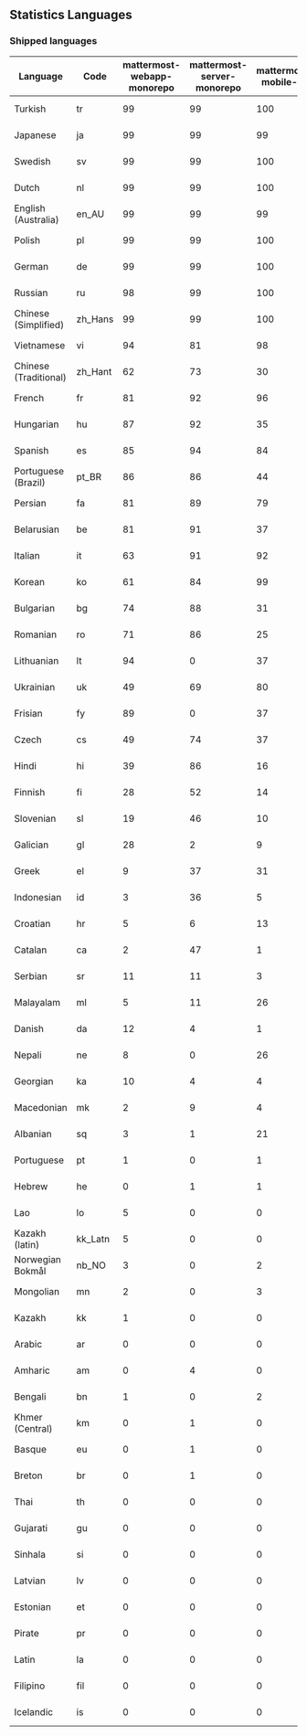 ## Statistics Languages ##
###  Shipped languages  ###
|Language|Code|mattermost-webapp-monorepo|mattermost-server-monorepo|mattermost-mobile-v2|mattermost-desktop|mattermost-playbooks-webapp|calls-webapp|Total|Last Modified|
|---|---|---|---|---|---|---|---|---|---|
|Turkish|tr| 99| 99| 100| 100| 0| 100| 99|2023-10-18T17:59:41.485609Z|
|Japanese|ja| 99| 99| 99| 100| 0| 100| 99|2023-10-18T17:49:57.310194Z|
|Swedish|sv| 99| 99| 100| 100| 0| 100| 99|2023-10-18T17:59:01.508665Z|
|Dutch|nl| 99| 99| 100| 100| 0| 100| 99|2023-10-18T17:55:10.953504Z|
|English (Australia)|en_AU| 99| 99| 99| 100| 0| 0| 99|2023-10-09T15:20:58.035079Z|
|Polish|pl| 99| 99| 100| 100| 0| 100| 99|2023-10-18T17:55:32.288878Z|
|German|de| 99| 99| 100| 100| 0| 100| 99|2023-10-18T17:43:07.441129Z|
|Russian|ru| 98| 99| 100| 100| 0| 76| 96|2023-10-18T17:57:16.991939Z|
|Chinese (Simplified)|zh_Hans| 99| 99| 100| 100| 0| 100| 95|2023-10-18T18:00:40.079313Z|
|Vietnamese|vi| 94| 81| 98| 100| 0| 100| 92|2023-10-18T18:00:21.147505Z|
|Chinese (Traditional)|zh_Hant| 62| 73| 30| 96| 0| 4| 88|2023-10-18T18:00:59.142491Z|
|French|fr| 81| 92| 96| 100| 0| 58| 83|2023-10-18T17:46:09.353189Z|
|Hungarian|hu| 87| 92| 35| 89| 0| 0| 82|2023-10-18T17:48:35.064884Z|
|Spanish|es| 85| 94| 84| 88| 0| 28| 81|2023-10-18T17:44:06.630378Z|
|Portuguese (Brazil)|pt_BR| 86| 86| 44| 70| 0| 100| 81|2023-10-18T17:56:14.385009Z|
|Persian|fa| 81| 89| 79| 89| 0| 0| 78|2023-10-18T17:45:08.499202Z|
|Belarusian|be| 81| 91| 37| 8| 0| 0| 76|2023-10-18T17:40:42.647433Z|
|Italian|it| 63| 91| 92| 21| 0| 24| 72|2023-10-18T17:49:37.090776Z|
|Korean|ko| 61| 84| 99| 100| 0| 100| 71|2023-10-18T17:51:40.821002Z|
|Bulgarian|bg| 74| 88| 31| 0| 0| 0| 70|2023-10-18T17:41:03.524267Z|
|Romanian|ro| 71| 86| 25| 0| 0| 0| 67|2023-10-18T17:56:56.108304Z|
|Lithuanian|lt| 94| 0| 37| 86| 0| 89| 63|2023-10-18T17:52:45.324796Z|
|Ukrainian|uk| 49| 69| 80| 72| 0| 0| 59|2023-10-10T14:02:58.163137Z|
|Frisian|fy| 89| 0| 37| 0| 0| 0| 57|2023-10-18T17:46:30.536997Z|
|Czech|cs| 49| 74| 37| 92| 0| 100| 54|2023-10-13T11:34:04.003378Z|
|Hindi|hi| 39| 86| 16| 0| 0| 0| 47|2023-10-09T15:20:58.297250Z|
|Finnish|fi| 28| 52| 14| 0| 0| 0| 32|2023-10-09T15:20:58.231176Z|
|Slovenian|sl| 19| 46| 10| 0| 0| 0| 23|2023-10-09T15:20:58.552528Z|
|Galician|gl| 28| 2| 9| 0| 0| 0| 19|2023-10-09T15:20:58.269487Z|
|Greek|el| 9| 37| 31| 0| 0| 0| 18|2023-10-09T15:20:58.196617Z|
|Indonesian|id| 3| 36| 5| 100| 0| 0| 15|2023-10-11T03:40:28.799796Z|
|Croatian|hr| 5| 6| 13| 9| 0| 100| 14|2023-10-16T19:19:55.638394Z|
|Catalan|ca| 2| 47| 1| 0| 0| 0| 13|2023-10-09T15:20:58.159395Z|
|Serbian|sr| 11| 11| 3| 100| 0| 0| 13|2023-10-09T15:20:58.579493Z|
|Malayalam|ml| 5| 11| 26| 0| 0| 0| 9|2023-10-09T15:20:58.449964Z|
|Danish|da| 12| 4| 1| 0| 0| 0| 8|2023-10-09T15:20:58.185551Z|
|Nepali|ne| 8| 0| 26| 0| 0| 0| 7|2023-10-09T15:20:58.498015Z|
|Georgian|ka| 10| 4| 4| 0| 0| 0| 7|2023-10-09T15:20:58.352287Z|
|Macedonian|mk| 2| 9| 4| 26| 0| 0| 5|2023-10-09T15:20:58.439177Z|
|Albanian|sq| 3| 1| 21| 0| 0| 0| 5|2023-10-09T15:20:58.565516Z|
|Portuguese|pt| 1| 0| 1| 86| 0| 0| 3|2023-10-09T15:20:58.520311Z|
|Hebrew|he| 0| 1| 1| 82| 0| 0| 3|2023-10-18T17:35:43.331597Z|
|Lao|lo| 5| 0| 0| 0| 0| 0| 3|2023-10-09T15:20:58.408506Z|
|Kazakh (latin)|kk_Latn| 5| 0| 0| 0| 0| 0| 3|2023-10-09T15:20:58.377591Z|
|Norwegian Bokmål|nb_NO| 3| 0| 2| 0| 0| 0| 2|2023-10-09T15:20:58.485643Z|
|Mongolian|mn| 2| 0| 3| 0| 0| 0| 2|2023-10-09T15:20:58.474766Z|
|Kazakh|kk| 1| 0| 0| 45| 0| 0| 2|2023-10-18T10:16:48.779193Z|
|Arabic|ar| 0| 0| 0| 42| 0| 0| 1|2023-10-09T15:20:58.462991Z|
|Amharic|am| 0| 4| 0| 0| 0| 0| 1|2023-10-09T15:20:58.102825Z|
|Bengali|bn| 1| 0| 2| 0| 0| 0| 1|2023-10-09T15:20:58.129127Z|
|Khmer (Central)|km| 0| 1| 0| 0| 0| 0| 0|2023-10-09T15:20:58.389365Z|
|Basque|eu| 0| 1| 0| 0| 0| 0| 0|2023-10-09T15:20:58.220029Z|
|Breton|br| 0| 1| 0| 0| 0| 0| 0|2023-10-09T15:20:58.146710Z|
|Thai|th| 0| 0| 0| 6| 0| 0| 0|2023-10-09T15:20:58.586605Z|
|Gujarati|gu| 0| 0| 0| 0| 0| 0| 0|2023-10-09T15:20:58.279932Z|
|Sinhala|si| 0| 0| 0| 0| 0| 0| 0|2023-10-09T15:20:58.537638Z|
|Latvian|lv| 0| 0| 0| 0| 0| 0| 0|2023-10-09T15:20:58.426415Z|
|Estonian|et| 0| 0| 0| 0| 0| 0| 0|2023-10-09T15:20:58.209138Z|
|Pirate|pr| 0| 0| 0| 0| 0| 0| 0|2023-10-09T15:20:58.506339Z|
|Latin|la| 0| 0| 0| 0| 0| 0| 0|2023-10-09T15:20:58.399153Z|
|Filipino|fil| 0| 0| 0| 0| 0| 0| 0|2023-10-09T15:20:58.242109Z|
|Icelandic|is| 0| 0| 0| 0| 0| 0| 0|2023-10-09T15:20:58.340445Z|
